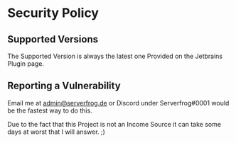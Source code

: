 # Security Policy

## Supported Versions

The Supported Version is always the latest one Provided on the Jetbrains Plugin page.

## Reporting a Vulnerability

Email me at admin@serverfrog.de or Discord under Serverfrog#0001 would be the fastest way to do this.

Due to the fact that this Project is not an Income Source it can take some days at worst that I will answer. ;)

